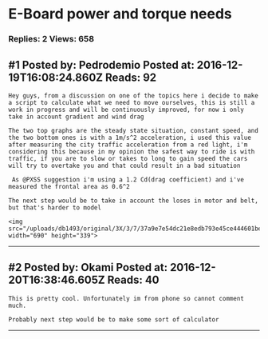 # E-Board power and torque needs

### Replies: 2 Views: 658

## \#1 Posted by: Pedrodemio Posted at: 2016-12-19T16:08:24.860Z Reads: 92

```
Hey guys, from a discussion on one of the topics here i decide to make a script to calculate what we need to move ourselves, this is still a work in progress and will be continuously improved, for now i only take in account gradient and wind drag

The two top graphs are the steady state situation, constant speed, and the two bottom ones is with a 1m/s^2 acceleration, i used this value after measuring the city traffic acceleration from a red light, i'm considering this because in my opinion the safest way to ride is with traffic, if you are to slow or takes to long to gain speed the cars will try to overtake you and that could result in a bad situation

 As @PXSS suggestion i'm using a 1.2 Cd(drag coefficient) and i've measured the frontal area as 0.6^2

The next step would be to take in account the loses in motor and belt, but that's harder to model

<img src="/uploads/db1493/original/3X/3/7/37a9e7e54dc21e8edb793e45ce444601be533884.jpg" width="690" height="339">
```

---
## \#2 Posted by: Okami Posted at: 2016-12-20T16:38:46.605Z Reads: 40

```
This is pretty cool. Unfortunately im from phone so cannot comment much.

Probably next step would be to make some sort of calculator
```

---
